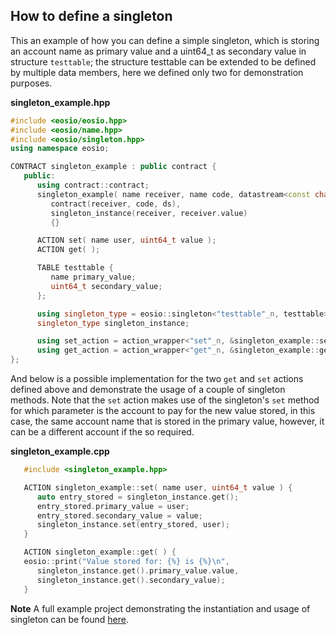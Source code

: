 ## How to define a singleton

This an example of how you can define a simple singleton, which is storing an account name as primary value and a uint64_t as secondary value in structure `testtable`; the structure testtable can be extended to be defined by multiple data members, here we defined only two for demonstration purposes.

__singleton_example.hpp__
```cpp
#include <eosio/eosio.hpp>
#include <eosio/name.hpp>
#include <eosio/singleton.hpp>
using namespace eosio;

CONTRACT singleton_example : public contract {
   public:
      using contract::contract;
      singleton_example( name receiver, name code, datastream<const char*> ds ) :
         contract(receiver, code, ds),
         singleton_instance(receiver, receiver.value)
         {}

      ACTION set( name user, uint64_t value );
      ACTION get( );

      TABLE testtable {
         name primary_value;
         uint64_t secondary_value;
      };

      using singleton_type = eosio::singleton<"testtable"_n, testtable>;
      singleton_type singleton_instance;

      using set_action = action_wrapper<"set"_n, &singleton_example::set>;
      using get_action = action_wrapper<"get"_n, &singleton_example::get>;
};
```

And below is a possible implementation for the two `get` and `set` actions defined above and demonstrate the usage of a couple of singleton methods. Note that the `set` action makes use of the singleton's `set` method for which parameter is the account to pay for the new value stored, in this case, the same account name that is stored in the primary value, however, it can be a different account if the so required.

__singleton_example.cpp__
```cpp
   #include <singleton_example.hpp>

   ACTION singleton_example::set( name user, uint64_t value ) {
      auto entry_stored = singleton_instance.get();
      entry_stored.primary_value = user;
      entry_stored.secondary_value = value;
      singleton_instance.set(entry_stored, user);
   }

   ACTION singleton_example::get( ) {
   eosio::print("Value stored for: {%} is {%}\n", 
      singleton_instance.get().primary_value.value,
      singleton_instance.get().secondary_value);
   }
```

__Note__
A full example project demonstrating the instantiation and usage of singleton can be found [here](https://github.com/EOSIO/eosio.cdt/tree/master/examples/singleton_example).